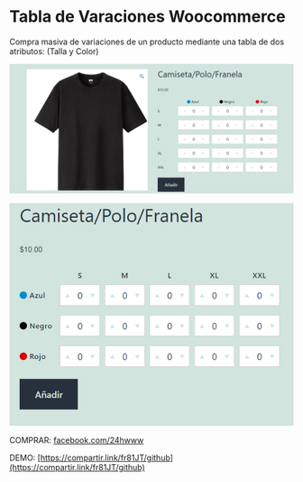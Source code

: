 # Tabla de Varaciones Woocommerce
Compra masiva de variaciones de un producto mediante una tabla de dos atributos: (Talla y Color)

![vista-demo2](https://raw.githubusercontent.com/24hwww/Tabla-de-Varaciones-Woocommerce/main/plugin-responsive2.png)

![vista-demo](https://raw.githubusercontent.com/24hwww/Tabla-de-Varaciones-Woocommerce/main/plugin-responsive.png)

COMPRAR:
[facebook.com/24hwww](https://facebook.com/24hwww)

DEMO:
[https://compartir.link/fr81JT/github](https://compartir.link/fr81JT/github)
